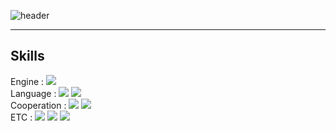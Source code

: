 ![header](https://capsule-render.vercel.app/api?type=waving&text=Wecome%20To%20My%20Github&height=200&animation=blink&fontAlignY=35&color=gradient)
* * *

## Skills
Engine : <img src="https://img.shields.io/badge/Unity-000000?style=flat&logo=unity&logoColor=white"/>   
Language : <img src="https://img.shields.io/badge/C%23-512BD4?style=flat&logo=csharp&logoColor=white"/> <img src="https://img.shields.io/badge/C-A8B9CC?style=flat&logo=c&logoColor=white"/>   
Cooperation : <img src="https://img.shields.io/badge/GitHub-181717?style=flat&logo=github&logoColor=white"/> <img src="https://img.shields.io/badge/Notion-000000?style=flat&logo=notion&logoColor=white"/>   
ETC : <img src="https://img.shields.io/badge/Rider-000000?style=flat&logo=rider&logoColor=white"/> <img src="https://img.shields.io/badge/VisualStudio-5C2D91?style=flat&logo=visualstudio&logoColor=white"/> <img src="https://img.shields.io/badge/VisualStudioCode-007ACC?style=flat&logo=visualstudiocode&logoColor=white"/>

